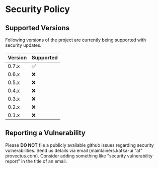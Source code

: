 # Security Policy

## Supported Versions

Following versions of the project are currently being supported with security updates.

| Version | Supported          |
| ------- | ------------------ |
| 0.7.x   | :white_check_mark: |
| 0.6.x   | :x:                |
| 0.5.x   | :x:                |
| 0.4.x   | :x:                |
| 0.3.x   | :x:                |
| 0.2.x   | :x:                |
| 0.1.x   | :x:                |

## Reporting a Vulnerability

Please **DO NOT** file a publicly available github issues regarding security vulnerabilities.
Send us details via email (maintainers.kafka-ui "at" provectus.com).
Consider adding something like "security vulnerability report" in the title of an email.
